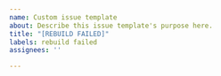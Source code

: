 ```yaml
---
name: Custom issue template
about: Describe this issue template's purpose here.
title: "[REBUILD FAILED]"
labels: rebuild failed
assignees: ''

---
```



